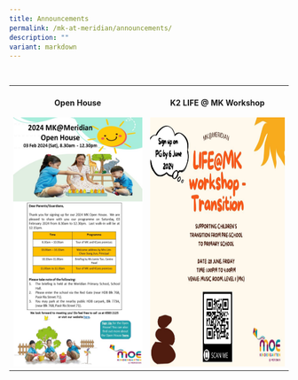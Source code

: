 ```yaml
---
title: Announcements
permalink: /mk-at-meridian/announcements/
description: ""
variant: markdown
---
```


<br>

<table style="width:100%">
  <tbody><tr>
		</tr></tbody>
    <tbody><tr><td><h4 align="center">Open House</h4>
			<img src="/images/MK@Meridian/MK_Open_House_poster_25_Jan.jpg" style="width:350px;height:450px;float:center"></td>
    <td><h4 align="center">K2 LIFE @ MK Workshop</h4><img src="/images/MK@Meridian/2024/MK_Poster_31_May_24.png" style="width:350px;height:450px;float:center"></td>
	</tr>
</tbody></table>